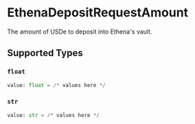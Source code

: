 # EthenaDepositRequestAmount

The amount of USDe to deposit into Ethena's vault.


## Supported Types

### `float`

```python
value: float = /* values here */
```

### `str`

```python
value: str = /* values here */
```

